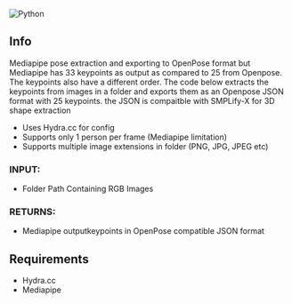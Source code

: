 <a name="readme"></a>

<!-- [![Contributors][contributors-shield]][contributors-url] -->
![Python][python-shield]

<!-- GETTING STARTED -->
## Info

Mediapipe pose extraction and exporting to OpenPose format but Mediapipe has 33 keypoints as output as compared to 25 from Openpose. The keypoints also have a different order.
The code below extracts the keypoints from images in a folder and exports them as an Openpose JSON format with 25 keypoints.
the JSON is compaitble with SMPLify-X for 3D shape extraction
- Uses Hydra.cc for config
- Supports only 1 person per frame (Mediapipe limitation)
- Supports multiple image extensions in folder (PNG, JPG, JPEG etc)

### INPUT:
- Folder Path Containing RGB Images

### RETURNS:
- Mediapipe outputkeypoints in OpenPose compatible JSON format

## Requirements
- Hydra.cc
- Mediapipe


<!-- MARKDOWN LINKS & IMAGES -->
[python-shield]: https://img.shields.io/badge/Python-3.7-blue?style=for-the-badge&logo=appveyor
[tf-shield]: https://img.shields.io/badge/Tensorflow-2.8-orange?style=for-the-badge&logo=appveyor

[issues-shield]: https://img.shields.io/github/issues/Atif-Anwer/SpecSeg?style=for-the-badge
[issues-url]: https://github.com/Atif-Anwer/SpecSeg/issues
[license-shield]: https://img.shields.io/badge/License-CC-brightgreen?style=for-the-badge
[license-url]: https://github.com/othneildrew/Best-README-Template/blob/master/LICENSE.txt
[linkedin-shield]: https://img.shields.io/badge/-LinkedIn-black.svg?style=for-the-badge&logo=linkedin&colorB=555
[linkedin-url]: https://www.linkedin.com/in/atifanwer/

<!-- Soruce: https://github.com/othneildrew/Best-README-Template/pull/73 -->